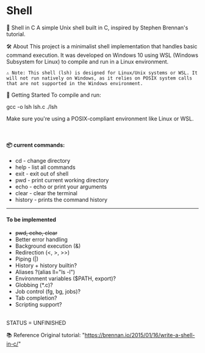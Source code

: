 # Shell
🐚 Shell in C
A simple Unix shell built in C, inspired by Stephen Brennan's tutorial.

🛠️ About
This project is a minimalist shell implementation that handles basic command execution. It was developed on Windows 10 using WSL (Windows Subsystem for Linux) to compile and run in a Linux environment.

    ⚠️ Note: This shell (lsh) is designed for Linux/Unix systems or WSL. It will not run natively on Windows, as it relies on POSIX system calls that are not supported in the Windows environment.

🚀 Getting Started
To compile and run:

gcc -o lsh lsh.c
./lsh

Make sure you're using a POSIX-compliant environment like Linux or WSL.
</h2>
<br>

<h4>📦 current commands:</h4>
<ul>
<li>cd - change directory</li>
<li>help - list all commands</li>
<li>exit - exit out of shell</li>
<li>pwd - print current working directory</li>
<li>echo - echo or print your arguments</li>
<li>clear - clear the terminal</li>
<li>history - prints the command history</li>
</ul>

<hr>
<h4> To be implemented </h4>
<ul> 
<li><s>pwd, echo, clear</s></li>
<li>Better error handling</li>
<li>Background execution (&)</li>
<li>Redirection (<, >, >>)</li>
<li>Piping (|)</li>
<li>History + history builtin?</li>
<li>Aliases ?(alias ll="ls -l")</li>
<li>Environment variables ($PATH, export)?</li>
<li>Globbing (*.c)?</li>
<li>Job control (fg, bg, jobs)?</li>
<li>Tab completion?</li>
<li>Scripting support?</li>
</ul>
<br>
STATUS = UNFINISHED

📚 Reference
Original tutorial: "https://brennan.io/2015/01/16/write-a-shell-in-c/"
